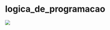 # logica_de_programacao

<p align="lift">
  <a align="center" href="https://github.com/DenverCoder1/readme-typing-svg"><img src="https://readme-typing-svg.herokuapp.com?&font=IBM+Plex+Sans&color=1E90FF&size=25&lines=Bem+-+vindo+aos+meus+códigos" /></a>
</p>
